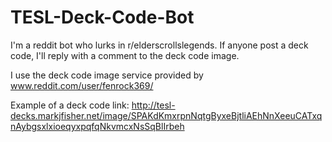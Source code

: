 # TESL-Deck-Code-Bot
I'm a reddit bot who lurks in r/elderscrollslegends. If anyone post a deck code, I'll reply with a comment to the deck code image.

I use the deck code image service provided by www.reddit.com/user/fenrock369/

Example of a deck code link: http://tesl-decks.markjfisher.net/image/SPAKdKmxrpnNqtgByxeBjtliAEhNnXeeuCATxqnAybgsxlxioeqyxpqfqNkvmcxNsSqBlIrbeh 
